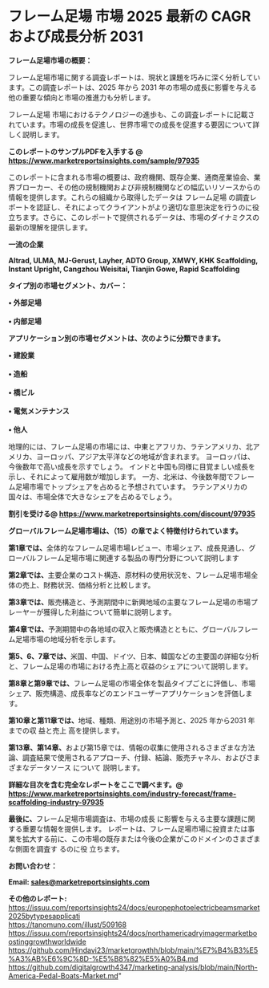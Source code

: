 # フレーム足場 市場 2025 最新の CAGR および成長分析 2031

<strong><b>フレーム足場市場の概要：</b></strong>

フレーム足場市場に関する調査レポートは、現状と課題を巧みに深く分析しています。この調査レポートは、2025 年から 2031 年の市場の成長に影響を与える他の重要な傾向と市場の推進力も分析します。

フレーム足場 市場におけるテクノロジーの進歩も、この調査レポートに記載されています。市場の成長を促進し、世界市場での成長を促進する要因について詳しく説明します。

<strong>このレポートのサンプルPDFを入手する @ <a href=https://www.marketreportsinsights.com/sample/97935>https://www.marketreportsinsights.com/sample/97935</a></strong>

このレポートに含まれる市場の概要は、政府機関、既存企業、通商産業協会、業界ブローカー、その他の規制機関および非規制機関などの幅広いリソースからの情報を提供します。これらの組織から取得したデータは フレーム足場 の調査レポートを認証し、それによってクライアントがより適切な意思決定を行うのに役立ちます。さらに、このレポートで提供されるデータは、市場のダイナミクスの最新の理解を提供します。

<strong>一流の企業</strong>

<strong><b>Altrad, ULMA, MJ-Gerust, Layher, ADTO Group, XMWY, KHK Scaffolding, Instant Upright, Cangzhou Weisitai, Tianjin Gowe, Rapid Scaffolding</b></strong>

<strong><b>タイプ別の市場セグメント、カバー：</b></strong>

<strong>• 外部足場<br><br>• 内部足場</strong>

<strong><b>アプリケーション別の市場セグメントは、次のように分類できます。</b></strong>

<strong>• 建設業<br><br>• 造船<br><br>• 橋ビル<br><br>• 電気メンテナンス<br><br>• 他人</strong>

 地理的には、フレーム足場の市場には、中東とアフリカ、ラテンアメリカ、北アメリカ、ヨーロッパ、アジア太平洋などの地域が含まれます。 ヨーロッパは、今後数年で高い成長を示すでしょう。 インドと中国も同様に目覚ましい成長を示し、それによって雇用数が増加します。 一方、北米は、今後数年間でフレーム足場市場でトップシェアを占めると予想されています。 ラテンアメリカの国々は、市場全体で大きなシェアを占めるでしょう。

<strong>割引を受ける@ <a href=https://www.marketreportsinsights.com/discount/97935>https://www.marketreportsinsights.com/discount/97935</a></strong>

<strong><b>グローバルフレーム足場市場は、（15）の章でよく特徴付けられています。</b></strong>

<strong><b>第</b></strong><strong><b>1章では、</b></strong>全体的なフレーム足場市場レビュー、市場シェア、成長見通し、グローバルフレーム足場市場に関連する製品の専門分野について説明します

<strong><b>第2章では、</b></strong>主要企業のコスト構造、原材料の使用状況を、フレーム足場市場全体の売上、財務状況、価格分析と比較します。

<strong><b>第3章では、</b></strong>販売構造と、予測期間中に新興地域の主要なフレーム足場の市場プレーヤーが獲得した利益について簡単に説明します。

<strong><b>第4章では、</b></strong>予測期間中の各地域の収入と販売構造とともに、グローバルフレーム足場市場の地域分析を示します。

<strong><b>第5、6、7章では、</b></strong>米国、中国、ドイツ、日本、韓国などの主要国の詳細な分析と、フレーム足場の市場における売上高と収益のシェアについて説明します。

<strong><b>第8章と第9章では、</b></strong>フレーム足場の市場全体を製品タイプごとに評価し、市場シェア、販売構造、成長率などのエンドユーザーアプリケーションを評価します。

<strong><b>第10章と第11章では、</b></strong>地域、種類、用途別の市場予測と、2025 年から2031 年までの収 益と売上 高を提供します。

<strong><b>第13章、第14章、</b></strong>および第15章では、情報の収集に使用されるさまざまな方法論、調査結果で使用されるアプローチ、付録、結論、販売チャネル、およびさまざまなデータソース について 説明します。

<strong>詳細な目次を含む完全なレポートをここで調べます。@ <a href=https://www.marketreportsinsights.com/industry-forecast/frame-scaffolding-industry-97935>https://www.marketreportsinsights.com/industry-forecast/frame-scaffolding-industry-97935</a></strong>

<strong><b>最後に、</b></strong>フレーム足場市場調査は、市場の成長 に影響を</a>与える主要な課題に関する重要な情報を提供します。 レポートは、フレーム足場市場に投資または事業を拡大する前に、この市場の既存または今後の企業がこのドメインのさまざまな側面を調査す るのに役 立ちます。

<strong><b>お問い合わせ：</b></strong>

<strong>Email: </strong><a href=mailto:sales@marketreportsinsights.com><strong>sales@marketreportsinsights.com</strong></a>

<strong>その他のレポート:</strong>
<br>
<a href=https://issuu.com/reportsinsights24/docs/europephotoelectricbeamsmarket2025bytypesapplicati>https://issuu.com/reportsinsights24/docs/europephotoelectricbeamsmarket2025bytypesapplicati</a>
<br>
<a href=https://tanomuno.com/illust/509168>https://tanomuno.com/illust/509168</a>
<br>
<a href=https://issuu.com/reportsinsights24/docs/northamericadryimagermarketboostinggrowthworldwide>https://issuu.com/reportsinsights24/docs/northamericadryimagermarketboostinggrowthworldwide</a>
<br>
<a href=https://github.com/Hindavi23/marketgrowthh/blob/main/%E7%B4%B3%E5%A3%AB%E6%9C%8D-%E5%B8%82%E5%A0%B4.md>https://github.com/Hindavi23/marketgrowthh/blob/main/%E7%B4%B3%E5%A3%AB%E6%9C%8D-%E5%B8%82%E5%A0%B4.md</a>
<br>
<a href=https://github.com/digitalgrowth4347/marketing-analysis/blob/main/North-America-Pedal-Boats-Market.md>https://github.com/digitalgrowth4347/marketing-analysis/blob/main/North-America-Pedal-Boats-Market.md</a>"
